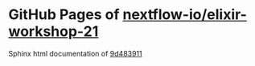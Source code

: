 GitHub Pages of [nextflow-io/elixir-workshop-21](https://github.com/nextflow-io/elixir-workshop-21.git)
===
Sphinx html documentation of [9d483911](https://github.com/nextflow-io/elixir-workshop-21/tree/9d483911314e44f1d753a52f74a2977771b7c2e7)
